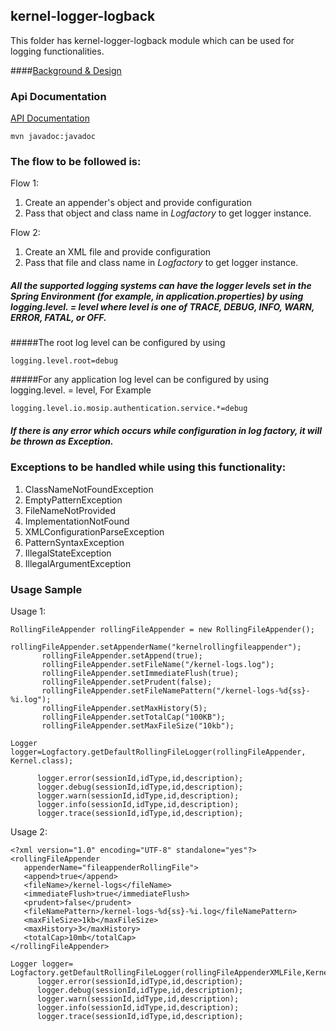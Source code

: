 ## kernel-logger-logback
This folder has kernel-logger-logback module which can be used for logging functionalities.

####[Background & Design](../../design/kernel/kernel-logger.md)

### Api Documentation
[API Documentation <TBA>](TBA)

```
mvn javadoc:javadoc
```

### The flow to be followed is:
  Flow 1:

1. Create an appender's object and provide configuration 
2. Pass that object and class name in *Logfactory* to get logger instance.

  Flow 2:
  
1. Create an XML file and provide configuration 
2. Pass that file and class name in *Logfactory* to get logger instance.  

##### All the supported logging systems can have the logger levels set in the Spring Environment (for example, in application.properties) by using logging.level.<logger-name> = level where level is one of *TRACE, DEBUG, INFO, WARN, ERROR, FATAL, or OFF*. 

#####The root log level can be configured by using  
```
logging.level.root=debug
```
#####For any application log level can be configured by using logging.level.<logger-name> = level, For Example
```
logging.level.io.mosip.authentication.service.*=debug 
```

##### If there is any error which occurs while configuration in log factory, it will be thrown as Exception. 

### Exceptions to be handled while using this functionality:
1. ClassNameNotFoundException
2. EmptyPatternException
3. FileNameNotProvided
4. ImplementationNotFound
5. XMLConfigurationParseException
6. PatternSyntaxException
7. IllegalStateException
8. IllegalArgumentException

### Usage Sample
  Usage 1:
 
 ```
RollingFileAppender rollingFileAppender = new RollingFileAppender();
       rollingFileAppender.setAppenderName("kernelrollingfileappender");
		rollingFileAppender.setAppend(true);
		rollingFileAppender.setFileName("/kernel-logs.log");
		rollingFileAppender.setImmediateFlush(true);
		rollingFileAppender.setPrudent(false);
		rollingFileAppender.setFileNamePattern("/kernel-logs-%d{ss}-%i.log");
		rollingFileAppender.setMaxHistory(5);
		rollingFileAppender.setTotalCap("100KB");
		rollingFileAppender.setMaxFileSize("10kb");
		
Logger logger=Logfactory.getDefaultRollingFileLogger(rollingFileAppender, Kernel.class);
       
       logger.error(sessionId,idType,id,description);
       logger.debug(sessionId,idType,id,description);
       logger.warn(sessionId,idType,id,description);
       logger.info(sessionId,idType,id,description);
       logger.trace(sessionId,idType,id,description); 		
 
 ```

 Usage 2:
 
 ```
 <?xml version="1.0" encoding="UTF-8" standalone="yes"?>
<rollingFileAppender
	appenderName="fileappenderRollingFile">
	<append>true</append>
	<fileName>/kernel-logs</fileName>
	<immediateFlush>true</immediateFlush>
	<prudent>false</prudent>
	<fileNamePattern>/kernel-logs-%d{ss}-%i.log</fileNamePattern>
	<maxFileSize>1kb</maxFileSize>
	<maxHistory>3</maxHistory>
	<totalCap>10mb</totalCap>
</rollingFileAppender>
 ```
 
 ```
Logger logger= Logfactory.getDefaultRollingFileLogger(rollingFileAppenderXMLFile,Kernel.class); 
       logger.error(sessionId,idType,id,description);
       logger.debug(sessionId,idType,id,description);
       logger.warn(sessionId,idType,id,description);
       logger.info(sessionId,idType,id,description);
       logger.trace(sessionId,idType,id,description); 		
    
 ```

